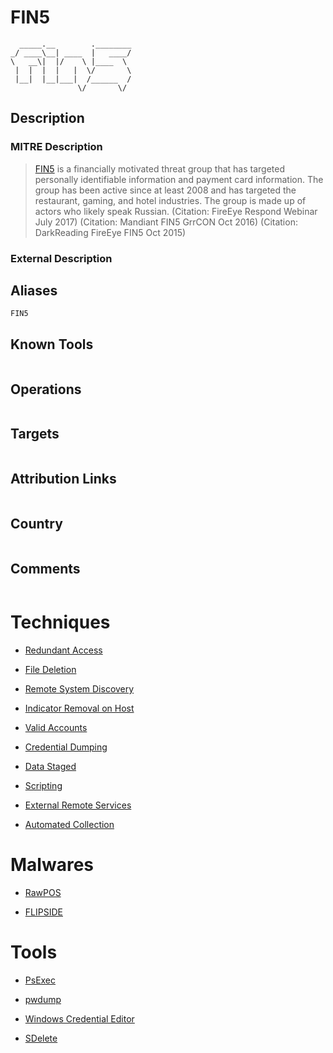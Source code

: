 
# FIN5

```
  _____.__        .________
_/ ____\__| ____  |   ____/
\   __\|  |/    \ |____  \ 
 |  |  |  |   |  \/       \
 |__|  |__|___|  /______  /
               \/       \/ 

```

## Description

### MITRE Description

> [FIN5](https://attack.mitre.org/groups/G0053) is a financially motivated threat group that has targeted personally identifiable information and payment card information. The group has been active since at least 2008 and has targeted the restaurant, gaming, and hotel industries. The group is made up of actors who likely speak Russian. (Citation: FireEye Respond Webinar July 2017) (Citation: Mandiant FIN5 GrrCON Oct 2016) (Citation: DarkReading FireEye FIN5 Oct 2015)

### External Description

> 

## Aliases

```
FIN5
```

## Known Tools

```

```

## Operations

```

```

## Targets

```

```

## Attribution Links

```

```

## Country

```

```

## Comments

```

```

# Techniques


* [Redundant Access](../techniques/Redundant-Access.md)

* [File Deletion](../techniques/File-Deletion.md)
    
* [Remote System Discovery](../techniques/Remote-System-Discovery.md)
    
* [Indicator Removal on Host](../techniques/Indicator-Removal-on-Host.md)
    
* [Valid Accounts](../techniques/Valid-Accounts.md)
    
* [Credential Dumping](../techniques/Credential-Dumping.md)
    
* [Data Staged](../techniques/Data-Staged.md)
    
* [Scripting](../techniques/Scripting.md)
    
* [External Remote Services](../techniques/External-Remote-Services.md)
    
* [Automated Collection](../techniques/Automated-Collection.md)
    

# Malwares


* [RawPOS](../malwares/RawPOS.md)

* [FLIPSIDE](../malwares/FLIPSIDE.md)
    

# Tools


* [PsExec](../tools/PsExec.md)

* [pwdump](../tools/pwdump.md)
    
* [Windows Credential Editor](../tools/Windows-Credential-Editor.md)
    
* [SDelete](../tools/SDelete.md)
    
